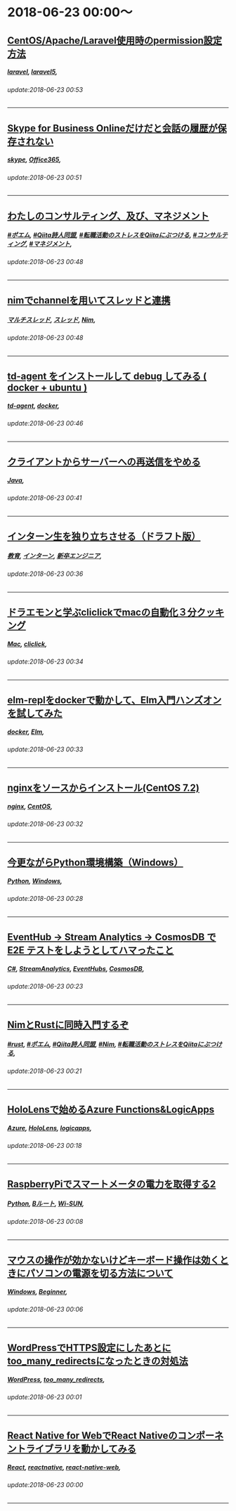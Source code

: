 # 2018-06-23 00:00～
## [CentOS/Apache/Laravel使用時のpermission設定方法](https://qiita.com/DiceK08/items/d0d5c38f62621711a79b)
##### [laravel](https://qiita.com/tags/laravel), [laravel5](https://qiita.com/tags/laravel5), 
###### update:2018-06-23 00:53
---
## [Skype for Business Onlineだけだと会話の履歴が保存されない](https://qiita.com/fukasuke/items/d7a058c130adfb83e4c2)
##### [skype](https://qiita.com/tags/skype), [Office365](https://qiita.com/tags/Office365), 
###### update:2018-06-23 00:51
---
## [わたしのコンサルティング、及び、マネジメント](https://qiita.com/s_yuche/items/07c6efad968ad3327ace)
##### [#ポエム](https://qiita.com/tags/#ポエム), [#Qiita詩人同盟](https://qiita.com/tags/#Qiita詩人同盟), [#転職活動のストレスをQiitaにぶつける](https://qiita.com/tags/#転職活動のストレスをQiitaにぶつける), [#コンサルティング](https://qiita.com/tags/#コンサルティング), [#マネジメント](https://qiita.com/tags/#マネジメント), 
###### update:2018-06-23 00:48
---
## [nimでchannelを用いてスレッドと連携](https://qiita.com/uehr/items/ea623415f53e0462ce72)
##### [マルチスレッド](https://qiita.com/tags/マルチスレッド), [スレッド](https://qiita.com/tags/スレッド), [Nim](https://qiita.com/tags/Nim), 
###### update:2018-06-23 00:48
---
## [td-agent をインストールして debug してみる ( docker + ubuntu )](https://qiita.com/YumaInaura/items/07ffeb9f58c58515b0fe)
##### [td-agent](https://qiita.com/tags/td-agent), [docker](https://qiita.com/tags/docker), 
###### update:2018-06-23 00:46
---
## [クライアントからサーバーへの再送信をやめる](https://qiita.com/fukasuke/items/2fc40cdb5f0487de6df5)
##### [Java](https://qiita.com/tags/Java), 
###### update:2018-06-23 00:41
---
## [インターン生を独り立ちさせる（ドラフト版）](https://qiita.com/studio15/items/574aa6d7884676497125)
##### [教育](https://qiita.com/tags/教育), [インターン](https://qiita.com/tags/インターン), [新卒エンジニア](https://qiita.com/tags/新卒エンジニア), 
###### update:2018-06-23 00:36
---
## [ドラエモンと学ぶcliclickでmacの自動化３分クッキング](https://qiita.com/loverails/items/b5e357a0e145083057c9)
##### [Mac](https://qiita.com/tags/Mac), [cliclick](https://qiita.com/tags/cliclick), 
###### update:2018-06-23 00:34
---
## [elm-replをdockerで動かして、Elm入門ハンズオンを試してみた](https://qiita.com/hibohiboo/items/4c1c2c0b1c53d088e517)
##### [docker](https://qiita.com/tags/docker), [Elm](https://qiita.com/tags/Elm), 
###### update:2018-06-23 00:33
---
## [nginxをソースからインストール(CentOS 7.2)](https://qiita.com/pekocalypse/items/4dfdfbd62181914c501f)
##### [nginx](https://qiita.com/tags/nginx), [CentOS](https://qiita.com/tags/CentOS), 
###### update:2018-06-23 00:32
---
## [今更ながらPython環境構築（Windows）](https://qiita.com/mp015v/items/5253c66022ee2a67bc35)
##### [Python](https://qiita.com/tags/Python), [Windows](https://qiita.com/tags/Windows), 
###### update:2018-06-23 00:28
---
## [EventHub -> Stream Analytics -> CosmosDB で E2E テストをしようとしてハマったこと](https://qiita.com/TsuyoshiUshio@github/items/6560f7323db7044a3a49)
##### [C#](https://qiita.com/tags/C#), [StreamAnalytics](https://qiita.com/tags/StreamAnalytics), [EventHubs](https://qiita.com/tags/EventHubs), [CosmosDB](https://qiita.com/tags/CosmosDB), 
###### update:2018-06-23 00:23
---
## [NimとRustに同時入門するぞ](https://qiita.com/s_yuche/items/c2fd65104b6f7ff8dc03)
##### [#rust](https://qiita.com/tags/#rust), [#ポエム](https://qiita.com/tags/#ポエム), [#Qiita詩人同盟](https://qiita.com/tags/#Qiita詩人同盟), [#Nim](https://qiita.com/tags/#Nim), [#転職活動のストレスをQiitaにぶつける](https://qiita.com/tags/#転職活動のストレスをQiitaにぶつける), 
###### update:2018-06-23 00:21
---
## [HoloLensで始めるAzure Functions&LogicApps](https://qiita.com/morio36/items/f770899d64c38739b952)
##### [Azure](https://qiita.com/tags/Azure), [HoloLens](https://qiita.com/tags/HoloLens), [logicapps](https://qiita.com/tags/logicapps), 
###### update:2018-06-23 00:18
---
## [RaspberryPiでスマートメータの電力を取得する2](https://qiita.com/puma_46/items/9dfc27323674641ed5b4)
##### [Python](https://qiita.com/tags/Python), [Bルート](https://qiita.com/tags/Bルート), [Wi-SUN](https://qiita.com/tags/Wi-SUN), 
###### update:2018-06-23 00:08
---
## [マウスの操作が効かないけどキーボード操作は効くときにパソコンの電源を切る方法について](https://qiita.com/JINCHANGUITAR/items/dc5b5cf5b4b038c0170c)
##### [Windows](https://qiita.com/tags/Windows), [Beginner](https://qiita.com/tags/Beginner), 
###### update:2018-06-23 00:06
---
## [WordPressでHTTPS設定にしたあとにtoo_many_redirectsになったときの対処法](https://qiita.com/TinyKitten/items/2e77f54cd216ffbbf3bf)
##### [WordPress](https://qiita.com/tags/WordPress), [too_many_redirects](https://qiita.com/tags/too_many_redirects), 
###### update:2018-06-23 00:01
---
## [React Native for WebでReact Nativeのコンポーネントライブラリを動かしてみる](https://qiita.com/nacam403/items/8c8775ea8dda6048e826)
##### [React](https://qiita.com/tags/React), [reactnative](https://qiita.com/tags/reactnative), [react-native-web](https://qiita.com/tags/react-native-web), 
###### update:2018-06-23 00:00
---





